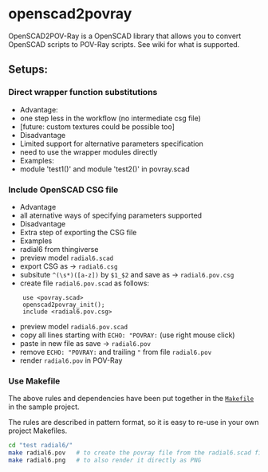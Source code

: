 # openscad2povray

OpenSCAD2POV-Ray is a OpenSCAD library that allows you to convert OpenSCAD scripts to POV-Ray scripts. See wiki for what is supported.

## Setups:

### Direct wrapper function substitutions
* Advantage:
 * one step less in the workflow (no intermediate csg file)
 * [future: custom textures could be possible too]
* Disadvantage
 * Limited support for alternative parameters specification
 * need to use the wrapper modules directly
* Examples:
 * module 'test1()' and module 'test2()' in povray.scad

### Include OpenSCAD CSG file
* Advantage
 * all aternative ways of specifying parameters supported
* Disadvantage
 * Extra step of exporting the CSG file
* Examples
 * radial6 from thingiverse
  * preview model `radial6.scad`
  * export CSG as -> `radial6.csg`
  * subsitute `^(\s*)([a-z])` by `$1_$2` and save as  -> `radial6.pov.csg`
  * create file `radial6.pov.scad` as follows:
```
    use <povray.scad>
    openscad2povray_init();
    include <radial6.pov.csg>
```
  * preview model `radial6.pov.scad`
  * copy all lines starting with `ECHO: "POVRAY:` (use right mouse click)
  * paste in new file as save -> `radial6.pov`
  * remove `ECHO: "POVRAY:` and trailing `"` from file `radial6.pov`
  * render `radial6.pov` in POV-Ray

### Use Makefile

The above rules and dependencies have been put together in the
[`Makefile`](test%20radial6/Makefile) in the sample project.

The rules are described in pattern format, so it is easy to re-use in your
own project Makefiles.

```bash
cd "test radial6/"
make radial6.pov   # to create the povray file from the radial6.scad file.
make radial6.png   # to also render it directly as PNG
```